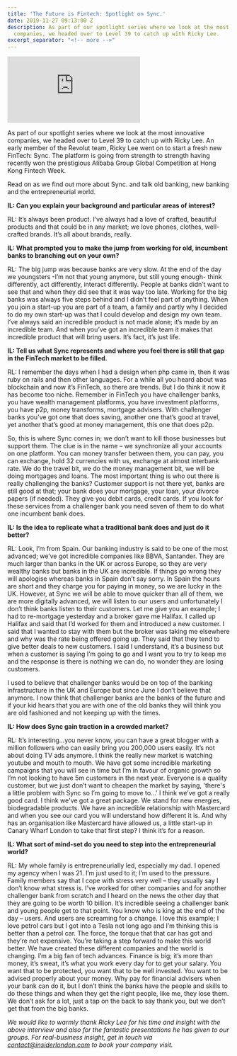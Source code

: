```yaml
---
title: 'The Future is Fintech: Spotlight on Sync.'
date: 2019-11-27 09:13:00 Z
description: As part of our spotlight series where we look at the most innovative
  companies, we headed over to Level 39 to catch up with Ricky Lee.
excerpt_separator: "<!-- more -->"
---
```


<iframe  src="https://www.youtube.com/embed/3CZPL4kiv_U" frameborder="0" allow="accelerometer; autoplay; encrypted-media; gyroscope; picture-in-picture" allowfullscreen></iframe>

As part of our spotlight series where we look at the most innovative companies, we headed over to Level 39 to catch up with Ricky Lee. An early member of the Revolut team, Ricky Lee went on to start a fresh new FinTech: Sync. The platform is going from strength to strength having recently won the prestigious Alibaba Group Global Competition at Hong Kong Fintech Week.

<!-- more -->

Read on as we find out more about Sync. and talk old banking, new banking and the entrepreneurial world. 

**IL: Can you explain your background and particular areas of interest?**

RL: It’s always been product.  I’ve always had a love of crafted, beautiful products and that could be in any market; we love phones, clothes, well-crafted brands. It’s all about brands, really.

**IL: What prompted you to make the jump from working for old, incumbent banks to branching out on your own?**

RL: The big jump was because banks are very slow.  At the end of the day we youngsters -I’m not that young anymore, but still young enough- think differently, act differently, interact differently.  People at banks didn’t want to see that and when they did see that it was way too late.  Working for the big banks was always five steps behind and I didn’t feel part of anything.  When you join a start-up you are part of a team, a family and partly why I decided to do my own start-up was that I could develop and design my own team.  I’ve always said an incredible product is not made alone; it’s made by an incredible team.  And when you’ve got an incredible team it makes that incredible product that will bring users.  It’s fact, it’s just life.

**IL: Tell us what Sync represents and where you feel there is still that gap in the FinTech market to be filled.**

RL: I remember the days when I had a design when php came in, then it was ruby on rails and then other languages.  For a while all you heard about was blockchain and now it’s FinTech, so there are trends.  But I do think it now it has become too niche.  Remember in FinTech you have challenger banks, you have wealth management platforms, you have investment platforms, you have p2p, money transforms, mortgage advisers.  With challenger banks you’ve got one that does saving, another one that’s good at travel, yet another that’s good at money management, this one that does p2p.  

So, this is where Sync comes in; we don’t want to kill those businesses but support them.  The clue is in the name – we synchronize all your accounts on one platform.  You can money transfer between them, you can pay, you can exchange, hold 32 currencies with us, exchange at almost interbank rate.  We do the travel bit, we do the money management bit, we will be doing mortgages and loans.  The most important thing is who out there is really challenging the banks?  Customer support is not there yet, banks are still good at that; your bank does your mortgage, your loan, your divorce papers (if needed).  They give you debit cards, credit cards.  If you look for these services from a challenger bank you need seven of them to do what one incumbent bank does.

**IL: Is the idea to replicate what a traditional bank does and just do it better?**

RL: Look, I’m from Spain.  Our banking industry is said to be one of the most advanced; we’ve got incredible companies like BBVA, Santander.  They are much larger than banks in the UK or across Europe, so they are very wealthy banks but banks in the UK are incredible.  If things go wrong they will apologise whereas banks in Spain don’t say sorry.  In Spain the hours are short and they charge you for paying in money, so we are lucky in the UK.  However, at Sync we will be able to move quicker than all of them, we are more digitally advanced, we will listen to our users and unfortunately I don’t think banks listen to their customers.  Let me give you an example; I had to re-mortgage yesterday and a broker gave me Halifax.  I called up Halifax and said that I’d worked for them and introduced a new customer.  I said that I wanted to stay with them but the broker was taking me elsewhere and why was the rate being offered going up.  They said that they tend to give better deals to new customers. I said I understand, it’s a business but when a customer is saying I’m going to go and I want you to try to keep me and the response is there is nothing we can do, no wonder they are losing customers.

I used to believe that challenger banks would be on top of the banking infrastructure in the UK and Europe but since June I don’t believe that anymore.  I now think that challenger banks are the banks of the future and if your kid hears that you are with one of the old banks they will think you are old fashioned and not keeping up with the times.

**IL: How does Sync gain traction in a crowded market?**

RL: It’s interesting...you never know, you can have a great blogger with a million followers who can easily bring you 200,000 users easily. It’s not about doing TV ads anymore.  I think the really new market is watching youtube and mouth to mouth. We have got some incredible marketing campaigns that you will see in time but I’m in favour of organic growth so I’m not looking to have 5m customers in the next year.  Everyone is a quality customer, but we just don’t want to cheapen the market by saying, 'there's a little problem with Sync so I’m going to move to...' I think we’ve got a really good card. I think we've got a great package.  We stand for new energies, biodegradable products.  We have an incredible relationship with Mastercard and when you see our card you will understand how different it is. And why has an organisation like Mastercard have allowed us, a little start-up in Canary Wharf London to take that first step?  I think it’s for a reason.

**IL: What sort of mind-set do you need to step into the entrepreneurial world?**

RL: My whole family is entrepreneurially led, especially my dad. I opened my agency when I was 21.  I’m just used to it; I’m used to the pressure.  Family members say that I cope with stress very well – they usually say I don’t know what stress is.  I’ve worked for other companies and for another challenger bank from scratch and I heard on the news the other day that they are going to be worth 10 billion.  It’s incredible seeing a challenger bank and young people get to that point.  You know who is king at the end of the day – users.  And users are screaming for a change.  I love this example; I love petrol cars but I got into a Tesla not long ago and I’m thinking this is better than a petrol car.  The force, the torque that that car has got and they’re not expensive.  You’re taking a step forward to make this world better.  We have created these different companies and the world is changing.  I’m a big fan of tech advances.  Finance is big; it’s more than money, it’s sweat, it’s what you work every day for to get your salary.  You want that to be protected, you want that to be well invested.  You want to be advised properly about your money.  Why pay for financial advisers when your bank can do it, but I don’t think the banks have the people and skills to do these things and when they get the right people, like me, they lose them.  We don’t ask for a lot, just a tap on the back to say thank you, but we don’t get that from the big banks.

*We would like to warmly thank Ricky Lee for his time and insight with the above interview and also for the fantastic presentations he has given to our groups. For real-business insight, get in touch via [contact@insiderlondon.com](mailto:contact@insiderlondon.com) to book your company visit.*